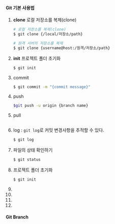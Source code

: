 #### Git 기본 사용법

1. **clone** 로컬 저장소를 복제(clone)

   ```bash
   # 로컬 저장소를 복제(clone)
   $ git clone {/local/저장소/path}
   
   # 원격 서버의 저장소를 복제
   $ git clone {username@host:/원격/저장소/path}
   ```

2. **init** 프로젝트 폴더 초기화

   ```bash
   $ git init
   ```

3. commit

   ```bash
   $ git commit -m "{commit message}"
   ```

4. push

   ```bash
   $git push -u origin {branch name}
   ```

5. pull

   ```bash
   
   ```

6. log : `git log`로 커밋 변경사항을 추적할 수 있다.

   ```bash
   $ git log
   ```

7. 파일의 상태 확인하기

   ```bash
   $ git status
   ```

8. 프로젝트 폴더 초기화

   ```bash
   $ git init
   ```

9. 

10. 

11. 

12. 

    



#### Git Branch

